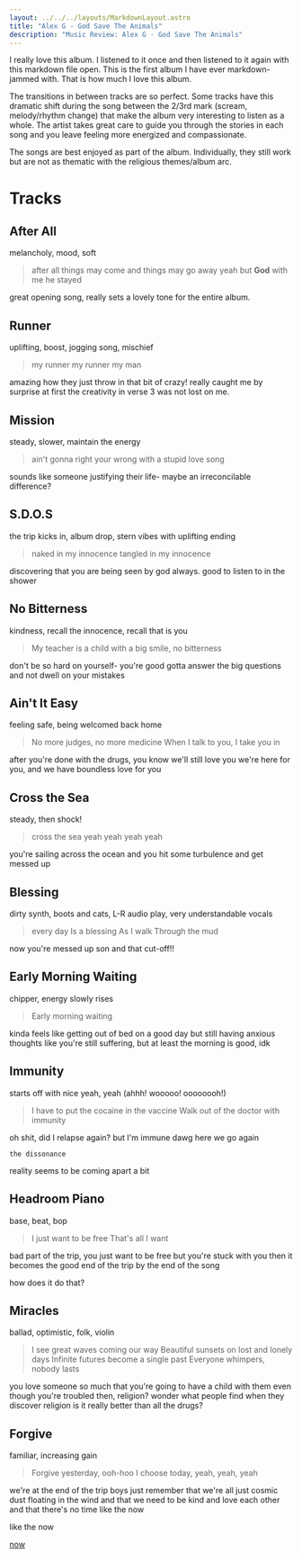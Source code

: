 ```yaml
---
layout: ../../../layouts/MarkdownLayout.astro
title: "Alex G - God Save The Animals"
description: "Music Review: Alex G - God Save The Animals"
---
```


I really love this album. I listened to it once and then listened to it again with this markdown file open. This is the first album I have ever markdown-jammed with.
That is how much I love this album.

The transitions in between tracks are so perfect.
Some tracks have this dramatic shift during the song between the 2/3rd mark (scream, melody/rhythm change) that make the album very interesting to listen as a whole.
The artist takes great care to guide you through the stories in each song and you leave feeling more energized and compassionate.

The songs are best enjoyed as part of the album. Individually, they still work but are not as thematic with the religious themes/album arc.

# Tracks

## After All

melancholy, mood, soft

> after all things may come and things may go away
> yeah but **God** with me he stayed

great opening song, really sets a lovely tone for the entire album.

## Runner

uplifting, boost, jogging song, mischief

> my runner my runner my man

amazing how they just throw in that bit of crazy!
really caught me by surprise at first
the creativity in verse 3 was not lost on me. 

## Mission

steady, slower, maintain the energy

> ain't gonna right your wrong
> with a stupid love song

sounds like someone justifying their life- maybe an irreconcilable difference?

## S.D.O.S

the trip kicks in, album drop, stern vibes with uplifting ending

> naked in my innocence
> tangled in my innocence

discovering that you are being seen by god always.
good to listen to in the shower

## No Bitterness

kindness, recall the innocence, recall that is you

> My teacher is a child with a big smile, no bitterness

don't be so hard on yourself- you're good
gotta answer the big questions and not dwell on your mistakes

## Ain't It Easy

feeling safe, being welcomed back home

> No more judges, no more medicine
> When I talk to you, I take you in

after you're done with the drugs, you know we'll still love you
we're here for you, and we have boundless love for you

## Cross the Sea

steady, then shock!

> cross the sea yeah yeah yeah yeah

you're sailing across the ocean and you hit some turbulence and get messed up

## Blessing

dirty synth, boots and cats, L-R audio play, very understandable vocals

> every day 
> Is a blessing
> As I walk
> Through the mud

now you're messed up son
and that cut-off!!

## Early Morning Waiting

chipper, energy slowly rises

> Early morning waiting

kinda feels like getting out of bed on a good day
but still having anxious thoughts
like you're still suffering, but at least the morning is good, idk

## Immunity

starts off with nice yeah, yeah (ahhh! wooooo! oooooooh!)

> I have to put the cocaine in the vaccine
> Walk out of the doctor with immunity

oh shit, did I relapse again? but I'm immune dawg
here we go again

`the dissonance`

reality seems to be coming apart a bit

## Headroom Piano

base, beat, bop

> I just want to be free
> That's all I want

bad part of the trip, you just want to be free
but you're stuck with you
then it becomes the good end of the trip by the end of the song

how does it do that?

## Miracles

ballad, optimistic, folk, violin

> I see great waves coming our way
> Beautiful sunsets on lost and lonely days
> Infinite futures become a single past
> Everyone whimpers, nobody lasts

you love someone so much that you're going to have a child with them even though you're troubled
then, religion?
wonder what people find when they discover religion
is it really better than all the drugs?

## Forgive

familiar, increasing gain

> Forgive yesterday, ooh-hoo
> I choose today, yeah, yeah, yeah

we're at the end of the trip boys
just remember that we're all just cosmic dust floating in the wind
and that we need to be kind and love each other
and that there's no time like the now

like the now

[now](/now)
